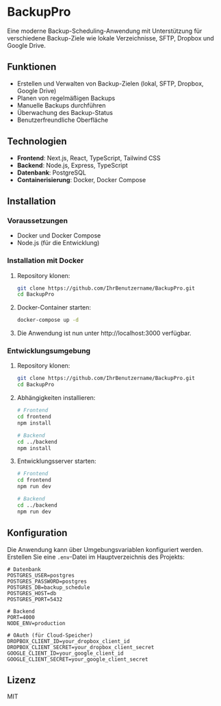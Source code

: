 # BackupPro

Eine moderne Backup-Scheduling-Anwendung mit Unterstützung für verschiedene Backup-Ziele wie lokale Verzeichnisse, SFTP, Dropbox und Google Drive.

## Funktionen

- Erstellen und Verwalten von Backup-Zielen (lokal, SFTP, Dropbox, Google Drive)
- Planen von regelmäßigen Backups
- Manuelle Backups durchführen
- Überwachung des Backup-Status
- Benutzerfreundliche Oberfläche

## Technologien

- **Frontend**: Next.js, React, TypeScript, Tailwind CSS
- **Backend**: Node.js, Express, TypeScript
- **Datenbank**: PostgreSQL
- **Containerisierung**: Docker, Docker Compose

## Installation

### Voraussetzungen

- Docker und Docker Compose
- Node.js (für die Entwicklung)

### Installation mit Docker

1. Repository klonen:
   ```bash
   git clone https://github.com/IhrBenutzername/BackupPro.git
   cd BackupPro
   ```

2. Docker-Container starten:
   ```bash
   docker-compose up -d
   ```

3. Die Anwendung ist nun unter http://localhost:3000 verfügbar.

### Entwicklungsumgebung

1. Repository klonen:
   ```bash
   git clone https://github.com/IhrBenutzername/BackupPro.git
   cd BackupPro
   ```

2. Abhängigkeiten installieren:
   ```bash
   # Frontend
   cd frontend
   npm install
   
   # Backend
   cd ../backend
   npm install
   ```

3. Entwicklungsserver starten:
   ```bash
   # Frontend
   cd frontend
   npm run dev
   
   # Backend
   cd ../backend
   npm run dev
   ```

## Konfiguration

Die Anwendung kann über Umgebungsvariablen konfiguriert werden. Erstellen Sie eine `.env`-Datei im Hauptverzeichnis des Projekts:

```
# Datenbank
POSTGRES_USER=postgres
POSTGRES_PASSWORD=postgres
POSTGRES_DB=backup_schedule
POSTGRES_HOST=db
POSTGRES_PORT=5432

# Backend
PORT=4000
NODE_ENV=production

# OAuth (für Cloud-Speicher)
DROPBOX_CLIENT_ID=your_dropbox_client_id
DROPBOX_CLIENT_SECRET=your_dropbox_client_secret
GOOGLE_CLIENT_ID=your_google_client_id
GOOGLE_CLIENT_SECRET=your_google_client_secret
```

## Lizenz

MIT 